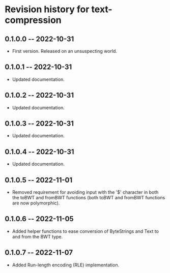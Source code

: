 # Revision history for text-compression

## 0.1.0.0 -- 2022-10-31

* First version. Released on an unsuspecting world.

## 0.1.0.1 -- 2022-10-31

* Updated documentation.

## 0.1.0.2 -- 2022-10-31

* Updated documentation.

## 0.1.0.3 -- 2022-10-31

* Updated documentation.

## 0.1.0.4 -- 2022-10-31

* Updated documentation.

## 0.1.0.5 -- 2022-11-01

* Removed requirement for avoiding input with the '$' character in both the toBWT and fromBWT functions (both toBWT and fromBWT functions are now polymorphic).

## 0.1.0.6 -- 2022-11-05

* Added helper functions to ease conversion of ByteStrings and Text to and from the BWT type.

## 0.1.0.7 -- 2022-11-07

* Added Run-length encoding (RLE) implementation.
